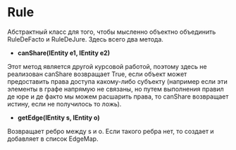 # Rule
Абстрактный класс для того, чтобы мысленно объектно объединить RuleDeFacto и RuleDeJure.
Здесь всего два метода.

* **canShare(IEntity e1, IEntity e2)**

Этот метод является другой курсовой работой, поэтому здесь не реализован
canShare возвращает True, если объект может предоставить права доступа какому-либо субъекту (например если эти элементы в графе напрямую не связаны, но путем выполнения правил де юре и де факто мы можем расшарить права, то canShare возвращает истину, если не получилось то ложь).

* **getEdge(IEntity s, IEntity o)**

Возвращает ребро между s и o. Если такого ребра нет, то создает и добавляет в список EdgeMap.
